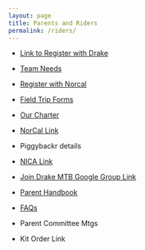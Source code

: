 ```yaml
---
layout: page
title: Parents and Riders
permalink: /riders/
---
```


* <a href="{{ site.baseurl }}/register">Link to Register with Drake</a>

* <a href="{{ site.baseurl }}/needs">Team Needs</a>

* <a href="http://www.norcalmtb.org"> Register with Norcal</a>			

* <a href="{{ site.baseurl }}/fieldtripforms">Field Trip Forms</a>

* <a href="{{ site.baseurl }}/charter">Our Charter</a>

* <a href="http://www.norcalmtb.org/">NorCal Link</a>

* Piggybackr details

* <a href="http://www.nationalmtb.org/">NICA Link</a>

* <a href="https://groups.google.com/forum/#!forum/drakemtb">Join Drake MTB Google Group Link</a>

* <a href="{{ site.baseurl }}/resources/parent-rider-handbook.pdf">Parent Handbook</a>

* <a href="{{ site.baseurl }}/faqs">FAQs</a>

* Parent Committee Mtgs

* Kit Order Link
